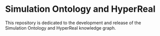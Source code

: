 # Simulation Ontology and HyperReal

This repository is dedicated to the development and release of the Simulation Ontology and HyperReal knowledge graph. 
